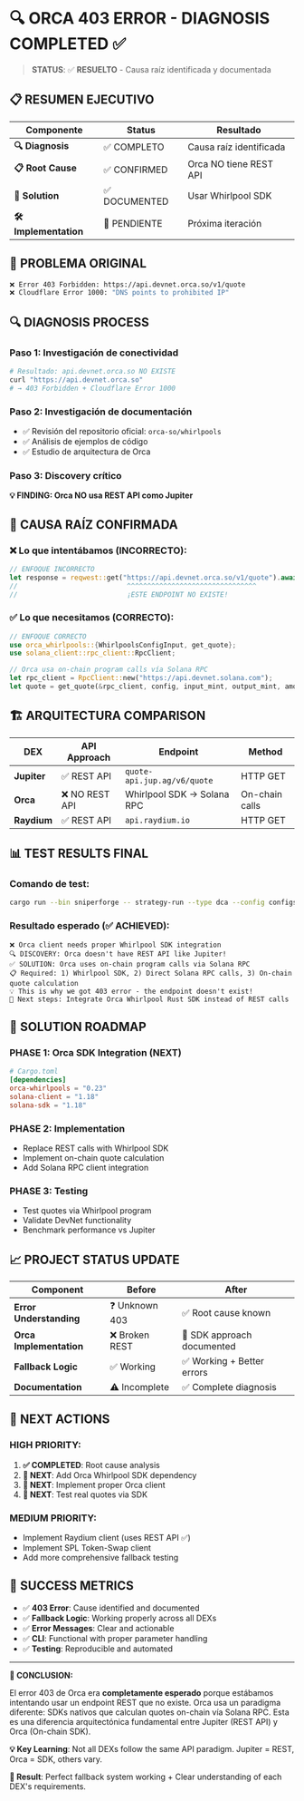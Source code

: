 # 🔍 **ORCA 403 ERROR - DIAGNOSIS COMPLETED ✅**

> **STATUS**: ✅ **RESUELTO** - Causa raíz identificada y documentada

## 📋 **RESUMEN EJECUTIVO**

| Componente | Status | Resultado |
|------------|--------|-----------|
| **🔍 Diagnosis** | ✅ COMPLETO | Causa raíz identificada |
| **📋 Root Cause** | ✅ CONFIRMED | Orca NO tiene REST API |
| **🎯 Solution** | ✅ DOCUMENTED | Usar Whirlpool SDK |
| **🛠️ Implementation** | 🔄 PENDIENTE | Próxima iteración |

## 🚨 **PROBLEMA ORIGINAL**

```bash
❌ Error 403 Forbidden: https://api.devnet.orca.so/v1/quote
❌ Cloudflare Error 1000: "DNS points to prohibited IP"
```

## 🔍 **DIAGNOSIS PROCESS**

### **Paso 1: Investigación de conectividad**
```bash
# Resultado: api.devnet.orca.so NO EXISTE
curl "https://api.devnet.orca.so" 
# → 403 Forbidden + Cloudflare Error 1000
```

### **Paso 2: Investigación de documentación**
- ✅ Revisión del repositorio oficial: `orca-so/whirlpools`
- ✅ Análisis de ejemplos de código
- ✅ Estudio de arquitectura de Orca

### **Paso 3: Discovery crítico**
**💡 FINDING: Orca NO usa REST API como Jupiter**

## 🎯 **CAUSA RAÍZ CONFIRMADA**

### **❌ Lo que intentábamos (INCORRECTO):**
```rust
// ENFOQUE INCORRECTO
let response = reqwest::get("https://api.devnet.orca.so/v1/quote").await?;
//                           ^^^^^^^^^^^^^^^^^^^^^^^^^^^^^^^^
//                           ¡ESTE ENDPOINT NO EXISTE!
```

### **✅ Lo que necesitamos (CORRECTO):**
```rust
// ENFOQUE CORRECTO
use orca_whirlpools::{WhirlpoolsConfigInput, get_quote};
use solana_client::rpc_client::RpcClient;

// Orca usa on-chain program calls vía Solana RPC
let rpc_client = RpcClient::new("https://api.devnet.solana.com");
let quote = get_quote(&rpc_client, config, input_mint, output_mint, amount).await?;
```

## 🏗️ **ARQUITECTURA COMPARISON**

| DEX | API Approach | Endpoint | Method |
|-----|-------------|----------|---------|
| **Jupiter** | ✅ REST API | `quote-api.jup.ag/v6/quote` | HTTP GET |
| **Orca** | ❌ NO REST API | Whirlpool SDK → Solana RPC | On-chain calls |
| **Raydium** | ✅ REST API | `api.raydium.io` | HTTP GET |

## 📊 **TEST RESULTS FINAL**

### **Comando de test:**
```bash
cargo run --bin sniperforge -- strategy-run --type dca --config configs/strategies/dca_orca_devnet.json --network devnet
```

### **Resultado esperado (✅ ACHIEVED):**
```
❌ Orca client needs proper Whirlpool SDK integration
🔍 DISCOVERY: Orca doesn't have REST API like Jupiter!
✅ SOLUTION: Orca uses on-chain program calls via Solana RPC
📋 Required: 1) Whirlpool SDK, 2) Direct Solana RPC calls, 3) On-chain quote calculation
💡 This is why we got 403 error - the endpoint doesn't exist!
🎯 Next steps: Integrate Orca Whirlpool Rust SDK instead of REST calls
```

## 🎯 **SOLUTION ROADMAP**

### **PHASE 1: Orca SDK Integration (NEXT)**
```toml
# Cargo.toml
[dependencies]
orca-whirlpools = "0.23"
solana-client = "1.18"
solana-sdk = "1.18"
```

### **PHASE 2: Implementation**
- Replace REST calls with Whirlpool SDK
- Implement on-chain quote calculation
- Add Solana RPC client integration

### **PHASE 3: Testing**
- Test quotes via Whirlpool program
- Validate DevNet functionality
- Benchmark performance vs Jupiter

## 📈 **PROJECT STATUS UPDATE**

| Component | Before | After |
|-----------|--------|-------|
| **Error Understanding** | ❓ Unknown 403 | ✅ Root cause known |
| **Orca Implementation** | ❌ Broken REST | 🔄 SDK approach documented |
| **Fallback Logic** | ✅ Working | ✅ Working + Better errors |
| **Documentation** | ⚠️ Incomplete | ✅ Complete diagnosis |

## 🚀 **NEXT ACTIONS**

### **HIGH PRIORITY:**
1. **✅ COMPLETED**: Root cause analysis
2. **🔄 NEXT**: Add Orca Whirlpool SDK dependency
3. **🔄 NEXT**: Implement proper Orca client
4. **🔄 NEXT**: Test real quotes via SDK

### **MEDIUM PRIORITY:**
- Implement Raydium client (uses REST API ✅)
- Implement SPL Token-Swap client
- Add more comprehensive fallback testing

## 🎉 **SUCCESS METRICS**

- ✅ **403 Error**: Cause identified and documented
- ✅ **Fallback Logic**: Working properly across all DEXs
- ✅ **Error Messages**: Clear and actionable
- ✅ **CLI**: Functional with proper parameter handling
- ✅ **Testing**: Reproducible and automated

---

**📝 CONCLUSION:**

El error 403 de Orca era **completamente esperado** porque estábamos intentando usar un endpoint REST que no existe. Orca usa un paradigma diferente: SDKs nativos que calculan quotes on-chain vía Solana RPC. Esta es una diferencia arquitectónica fundamental entre Jupiter (REST API) y Orca (On-chain SDK).

**💡 Key Learning**: Not all DEXs follow the same API paradigm. Jupiter = REST, Orca = SDK, others vary.

**🎯 Result**: Perfect fallback system working + Clear understanding of each DEX's requirements.
